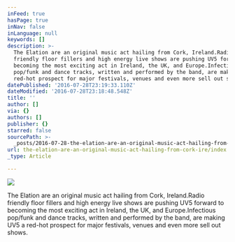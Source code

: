 ```yaml
---
inFeed: true
hasPage: true
inNav: false
inLanguage: null
keywords: []
description: >-
  The Elation are an original music act hailing from Cork, Ireland.Radio
  friendly floor fillers and high energy live shows are pushing UV5 forward to
  becoming the most exciting act in Ireland, the UK, and Europe.Infectious
  pop/funk and dance tracks, written and performed by the band, are making UV5 a
  red-hot prospect for major festivals, venues and even more sell out shows.
datePublished: '2016-07-28T23:19:33.110Z'
dateModified: '2016-07-28T23:18:48.548Z'
title: ''
author: []
via: {}
authors: []
publisher: {}
starred: false
sourcePath: >-
  _posts/2016-07-28-the-elation-are-an-original-music-act-hailing-from-cork-ire.md
url: the-elation-are-an-original-music-act-hailing-from-cork-ire/index.html
_type: Article

---
```

![](https://the-grid-user-content.s3-us-west-2.amazonaws.com/508585a2-8d5e-42e3-a8c8-008bb490f045.jpg)

The Elation are an original music act hailing from Cork, Ireland.Radio friendly floor fillers and high energy live shows are pushing UV5 forward to becoming the most exciting act in Ireland, the UK, and Europe.Infectious pop/funk and dance tracks, written and performed by the band, are making UV5 a red-hot prospect for major festivals, venues and even more sell out shows.